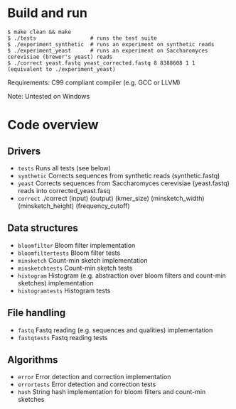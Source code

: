 # Build and run

```
$ make clean && make
$ ./tests                 # runs the test suite
$ ./experiment_synthetic  # runs an experiment on synthetic reads
$ ./experiment_yeast      # runs an experiment on Saccharomyces cerevisiae (brewer's yeast) reads
$ ./correct yeast.fastq yeast_corrected.fastq 8 8388608 1 1 (equivalent to ./experiment_yeast)
```

Requirements: C99 compliant compiler (e.g. GCC or LLVM)

Note: Untested on Windows

# Code overview

## Drivers
- `tests` Runs all tests (see below)
- `synthetic` Corrects sequences from synthetic reads (synthetic.fastq)
- `yeast` Corrects sequences from Saccharomyces cerevisiae (yeast.fastq) reads into corrected_yeast.fasq
- `correct` ./correct (input) (output) (kmer_size) (minsketch_width) (minsketch_height) (frequency_cutoff)

## Data structures
- `bloomfilter` Bloom filter implementation
- `bloomfiltertests` Bloom filter tests
- `minsketch` Count-min sketch implementation
- `minsketchtests` Count-min sketch tests
- `histogram` Histogram (e.g. abstraction over bloom filters and count-min sketches) implementation
- `histogramtests` Histogram tests

## File handling
- `fastq` Fastq reading (e.g. sequences and qualities) implementation
- `fastqtests` Fastq reading tests

## Algorithms
- `error` Error detection and correction implementation
- `errortests` Error detection and correction tests
- `hash` String hash implementation for bloom filters and count-min sketches